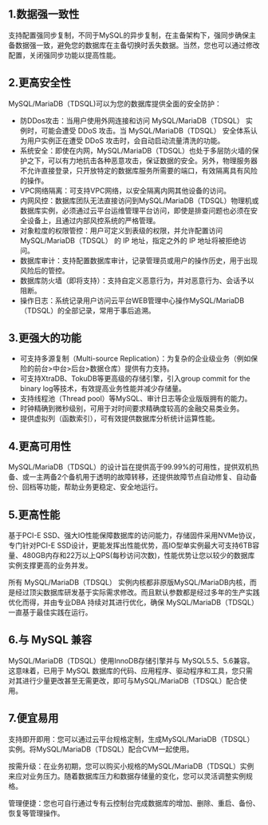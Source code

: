 ## 1.数据强一致性
支持配置强同步复制，不同于MySQL的异步复制，在主备架构下，强同步确保主备数据强一致，避免您的数据库在主备切换时丢失数据。当然，您也可以通过修改配置，关闭强同步功能以提高性能。

## 2.更高安全性
MySQL/MariaDB（TDSQL)可以为您的数据库提供全面的安全防护：

- 防DDos攻击：当用户使用外网连接和访问 MySQL/MariaDB（TDSQL） 实例时，可能会遭受 DDoS 攻击。当 MySQL/MariaDB（TDSQL） 安全体系认为用户实例正在遭受 DDoS 攻击时，会自动启动流量清洗的功能。
- 系统安全：即使在内网，MySQL/MariaDB（TDSQL）也处于多层防火墙的保护之下，可以有力地抗击各种恶意攻击，保证数据的安全。另外，物理服务器不允许直接登录，只开放特定的数据库服务所需要的端口，有效隔离具有风险的操作。
- VPC网络隔离：可支持VPC网络，以安全隔离内网其他设备的访问。
- 内网风控：数据库团队无法直接访问到MySQL/MariaDB（TDSQL）物理机或数据库实例，必须通过云平台运维管理平台访问，即使是排查问题也必须在安全设备上，且通过内部风控系统的严格管理。
- 对象粒度的权限管控：用户可定义到表级的权限，并允许配置访问 MySQL/MariaDB（TDSQL） 的 IP 地址，指定之外的 IP 地址将被拒绝访问。
- 数据库审计：支持配置数据库审计，记录管理员或用户的操作历史，用于出现风险后的管控。
- 数据库防火墙（即将支持）：支持自定义恶意行为，并对恶意行为、会话予以阻断。
- 操作日志：系统记录用户访问云平台WEB管理中心操作MySQL/MariaDB（TDSQL）的全部记录，常用于事后追溯。


## 3.更强大的功能
- 可支持多源复制（Multi-source Replication）：为复杂的企业级业务（例如保险的前台>中台>后台>数据仓库）提供有力支持。
- 可支持XtraDB、TokuDB等更高级的存储引擎，引入group commit for the binary log等技术，有效提高业务性能并减少存储量。
- 支持线程池（Thread pool）等MySQL、审计日志等企业版版拥有的能力。
- 时钟精确到微秒级别，可用于对时间要求精确度较高的金融交易类业务。
- 提供虚拟列（函数索引），可有效提供数据库分析统计运算性能。

## 4.更高可用性
MySQL/MariaDB（TDSQL）的设计旨在提供高于99.99%的可用性，提供双机热备、或一主两备2个备机用于透明的故障转移，还提供故障节点自动修复、自动备份、回档等功能，帮助业务更稳定、安全地运行。

## 5.更高性能
基于PCI-E SSD、强大IO性能保障数据库的访问能力，存储固件采用NVMe协议，专门针对PCI-E SSD设计，更能发挥出性能优势，高IO型单实例最大可支持6TB容量、480GB内存和22万以上QPS(每秒访问次数)，性能优势让您以较少的数据库实例支撑更高的业务并发。

所有 MySQL/MariaDB（TDSQL） 实例内核都非原版MySQL/MariaDB内核，而是经过顶尖数据库研发基于实际需求修改。而且默认参数都是经过多年的生产实践优化而得，并由专业DBA 持续对其进行优化，确保 MySQL/MariaDB（TDSQL） 一直基于最佳实践在运行。

## 6.与 MySQL 兼容
MySQL/MariaDB（TDSQL）使用InnoDB存储引擎并与 MySQL5.5、5.6兼容。这意味着，已用于 MySQL 数据库的代码、应用程序、驱动程序和工具，您只需对其进行少量更改甚至无需更改，即可与MySQL/MariaDB（TDSQL）配合使用。



## 7.便宜易用

支持即开即用：您可以通过云平台规格定制，生成MySQL/MariaDB（TDSQL）实例。将MySQL/MariaDB（TDSQL）配合CVM一起使用。

按需升级：在业务初期，您可以购买小规格的MySQL/MariaDB（TDSQL）实例来应对业务压力。随着数据库压力和数据存储量的变化，您可以灵活调整实例规格。

管理便捷：您也可自行通过专有云控制台完成数据库的增加、删除、重启、备份、恢复等管理操作。